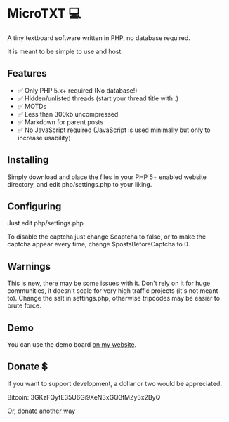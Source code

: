 # MicroTXT 💻

A tiny textboard software written in PHP, no database required.

It is meant to be simple to use and host.

## Features

* ✅ Only PHP 5.x+ required (No database!)
* ✅ Hidden/unlisted threads (start your thread title with .)
* ✅ MOTDs
* ✅ Less than 300kb uncompressed
* ✅ Markdown for parent posts
* ✅ No JavaScript required (JavaScript is used minimally but only to increase usability)

## Installing

Simply download and place the files in your PHP 5+ enabled website directory, and edit php/settings.php to your liking.

## Configuring

Just edit php/settings.php

To disable the captcha just change $captcha to false, or to make the captcha appear every time, change $postsBeforeCaptcha to 0.

## Warnings

This is new, there may be some issues with it. 
Don't rely on it for huge communities, it doesn't scale for very high traffic projects (it's not meant to).
Change the salt in settings.php, otherwise tripcodes may be easier to brute force.

## Demo

You can use the demo board [on my website](https://chaoswebs.net/mt/).

## Donate 💲

If you want to support development, a dollar or two would be appreciated.

Bitcoin: 3GKzFQyfE35U6Gi9XeN3xGQ3tMZy3x2ByQ

[Or, donate another way](https://chaoswebs.net/?page=donate)